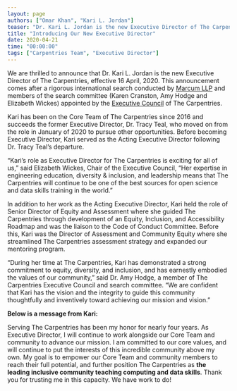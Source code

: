 ```yaml
---
layout: page
authors: ["Omar Khan", "Kari L. Jordan"]
teaser: "Dr. Kari L. Jordan is the new Executive Director of The Carpentries!"
title: "Introducing Our New Executive Director"
date: 2020-04-21
time: "00:00:00"
tags: ["Carpentries Team", "Executive Director"]
---
```


We are thrilled to announce that Dr. Kari L. Jordan is the new Executive Director of The Carpentries, effective 16 April, 2020. This announcement comes after a rigorous international search conducted by [Marcum LLP](https://www.marcumllp.com/careers/core-values) and members of the search committee (Karen Cranston, Amy Hodge and Elizabeth Wickes) appointed by the [Executive Council](https://carpentries.org/governance/) of The Carpentries. 

Kari has been on the Core Team of The Carpentries since 2016 and succeeds the former Executive Director, Dr. Tracy Teal, who moved on from the role in January of 2020 to pursue other opportunities. Before becoming Executive Director, Kari served as the Acting Executive Director following Dr. Tracy Teal’s departure. 

“Kari’s role as Executive Director for The Carpentries is exciting for all of us,” said Elizabeth Wickes, Chair of the Executive Council, “Her expertise in engineering education, diversity & inclusion, and leadership means that The Carpentries will continue to be one of the best sources for open science and data skills training in the world.”

In addition to her work as the Acting Executive Director, Kari held the role of Senior Director of Equity and Assessment where she guided The Carpentries through development of an Equity, Inclusion, and Accessibility Roadmap and was the liaison to the Code of Conduct Committee. Before this, Kari was the Director of Assessment and Community Equity where she streamlined The Carpentries assessment strategy and expanded our mentoring program.

“During her time at The Carpentries, Kari has demonstrated a strong commitment to equity, diversity, and inclusion, and has earnestly embodied the values of our community,” said Dr. Amy Hodge, a member of The Carpentries Executive Council and search committee. “We are confident that Kari has the vision and the integrity to guide this community thoughtfully and inventively toward achieving our mission and vision.”

**Below is a message from Kari:**

Serving The Carpentries has been my honor for nearly four years. As Executive Director, I will continue to work alongside our Core Team and community to advance our mission. I am committed to our core values, and will continue to put the interests of this incredible community above my own. My goal is to empower our Core Team and community members to reach their full potential, and further position The Carpentries as **the leading inclusive community teaching computing and data skills**. Thank you for trusting me in this capacity. We have work to do!


